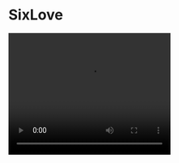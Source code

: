 # SixLove

<video width="320" height="240" controls>
  <source src="./video/final-project-video.mp4" type="video/mp4">
</video>
